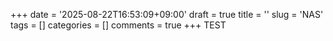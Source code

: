 +++
date = '2025-08-22T16:53:09+09:00'
draft = true
title = ''
slug = 'NAS'
tags = []
categories = []
comments = true
+++
TEST